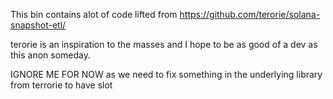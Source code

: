 This bin contains alot of code lifted from https://github.com/terorie/solana-snapshot-etl/

terorie is an inspiration to the masses and I hope to be as good of a dev as this anon someday.

IGNORE ME FOR NOW as we need to fix something in the underlying library from terrorie to have slot